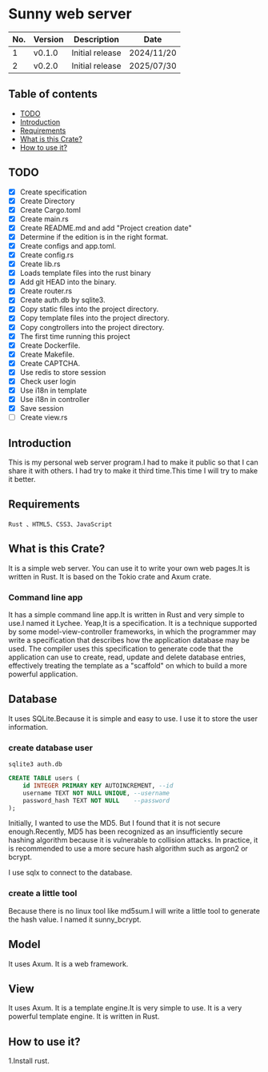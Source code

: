 # Sunny web server

|No.| Version | Description |Date |
|---|---|---|---|
|1| v0.1.0 | Initial release |2024/11/20|
|2| v0.2.0 | Initial release |2025/07/30|
## Table of contents
* [TODO](#todo)
* [Introduction](#introduction)
* [Requirements](#requirements)
* [What is this Crate?](#what-is-this-crate)
* [How to use it?](#how-to-use-it)
## TODO
- [x] Create specification
- [x] Create Directory
- [x] Create Cargo.toml
- [x] Create main.rs
- [x] Create README.md and add "Project creation date"
- [x] Determine if the edition is in the right format.
- [x] Create configs and app.toml.
- [x] Create config.rs
- [x] Create lib.rs
- [x] Loads template files into the rust binary
- [x] Add git HEAD into the binary.
- [x] Create router.rs
- [x] Create auth.db by sqlite3.
- [x] Copy static files into the project directory.
- [x] Copy template files into the project directory.
- [x] Copy congtrollers into the project directory.
- [x] The first time running this project
- [x] Create Dockerfile.
- [x] Create Makefile.
- [x] Create CAPTCHA.
- [x] Use redis to store session
- [x] Check user login
- [x] Use i18n in template
- [x] Use i18n in controller
- [x] Save session 
- [ ] Create view.rs
## Introduction
This is my personal web server program.I had to make it public so that I can share it with others.
I had try to make it third time.This time I will try to make it better.
## Requirements
    Rust 、HTML5、CSS3、JavaScript

## What is this Crate?
It is a simple web server.
You can use it to write your own web pages.It is written in Rust. It is based on the Tokio crate and Axum crate.
### Command line app
It has a simple command line app.It is written in Rust and very simple to use.I named it Lychee.
Yeap,It is a specification.
It is a technique supported by some model-view-controller frameworks, in which the programmer may write a specification that describes how the application database may be used. The compiler uses this specification to generate code that the application can use to create, read, update and delete database entries, effectively treating the template as a "scaffold" on which to build a more powerful application.
## Database
It uses SQLite.Because it is simple and easy to use.
I use it to store the user information.
### create database user
```shell
sqlite3 auth.db
```
```sql
CREATE TABLE users (
    id INTEGER PRIMARY KEY AUTOINCREMENT, --id
    username TEXT NOT NULL UNIQUE, --username
    password_hash TEXT NOT NULL    --password
);
```
Initially, I wanted to use the MD5.
But I found that it is not secure enough.Recently, MD5 has been recognized as an insufficiently secure hashing algorithm because it is vulnerable to collision attacks.
In practice, it is recommended to use a more secure hash algorithm such as argon2 or bcrypt.

I use sqlx  to connect to the database.
### create a little tool
Because there is no linux tool like md5sum.I will write a little tool to generate the hash value.
I named it sunny_bcrypt.
## Model
It uses Axum.
It is a web framework.
## View
It uses Axum.
It is a template engine.It is very simple to use.
It is a very powerful template engine.
It is written in Rust.

## How to use it?
1.Install rust.

